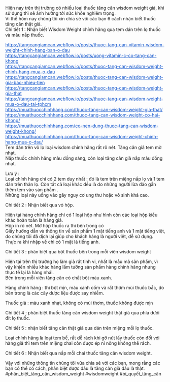 <p>Hiện nay trên thị trường có nhiều loại thuốc tăng cân wisdom weight giả, khi sử dụng thì sẽ ảnh hưởng tới sức khỏe nghiêm trọng.<br />
Vì thế hôm nay chúng tôi xin chia sẻ với các bạn 6 cách nhận biết thuốc tăng cân thật giả.<br />
Chi tiết 1 : Nhận biết Wisdom Weight chính hãng qua tem dán trên lọ thuốc<br />
và màu nắp thuốc.</p>

<p><a href="https://tangcangiamcan.webflow.io/posts/thuoc-tang-can-vitamin-wisdom-weight-chinh-hang-ban-o-dau" style="color: rgb(17, 85, 204);" target="_blank">https://tangcangiamcan.webflow.io/posts/thuoc-tang-can-vitamin-wisdom-weight-chinh-hang-ban-o-dau</a><br />
<a href="https://tangcangiamcan.webflow.io/posts/uong-vitamin-c-co-tang-can-khong" style="color: rgb(17, 85, 204);" target="_blank">https://tangcangiamcan.webflow.io/posts/uong-vitamin-c-co-tang-can-khong</a><br />
<a href="https://tangcangiamcan.webflow.io/posts/thuoc-tang-can-wisdom-weight-chinh-hang-mua-o-dau" style="color: rgb(17, 85, 204);" target="_blank">https://tangcangiamcan.webflow.io/posts/thuoc-tang-can-wisdom-weight-chinh-hang-mua-o-dau</a><br />
<a href="https://tangcangiamcan.webflow.io/posts/thuoc-tang-can-wisdom-weight-gia-bao-nhieu-tien" style="color: rgb(17, 85, 204);" target="_blank">https://tangcangiamcan.webflow.io/posts/thuoc-tang-can-wisdom-weight-gia-bao-nhieu-tien</a><br />
<a href="https://tangcangiamcan.webflow.io/posts/thuoc-tang-can-wisdom-weight-gia-that" style="color: rgb(17, 85, 204);" target="_blank">https://tangcangiamcan.webflow.io/posts/thuoc-tang-can-wisdom-weight-gia-that</a><br />
<a href="https://tangcangiamcan.webflow.io/posts/thuoc-tang-can-wisdom-weight-mua-o-dau-tai-tphcm" style="color: rgb(17, 85, 204);" target="_blank">https://tangcangiamcan.webflow.io/posts/thuoc-tang-can-wisdom-weight-mua-o-dau-tai-tphcm</a><br />
<a href="https://muathuocchinhhang.com/thuoc-tang-can-wisdom-weight-gia-that/" style="color: rgb(17, 85, 204);" target="_blank">https://muathuocchinhhang.com/thuoc-tang-can-wisdom-weight-gia-that/</a><br />
<a href="https://muathuocchinhhang.com/thuoc-tang-can-wisdom-weight-co-hai-khong/" style="color: rgb(17, 85, 204);" target="_blank">https://muathuocchinhhang.com/thuoc-tang-can-wisdom-weight-co-hai-khong/</a><br />
<a href="https://muathuocchinhhang.com/co-nen-dung-thuoc-tang-can-wisdom-weight-khong/" style="color: rgb(17, 85, 204);" target="_blank">https://muathuocchinhhang.com/co-nen-dung-thuoc-tang-can-wisdom-weight-khong/</a><br />
<a href="https://muathuocchinhhang.com/thuoc-tang-can-wisdom-weight-chinh-hang-mua-o-dau/" style="color: rgb(17, 85, 204);" target="_blank">https://muathuocchinhhang.com/thuoc-tang-can-wisdom-weight-chinh-hang-mua-o-dau/</a><br />
Tem dán trên vỏ lọ loại wisdom chính hãng rất rõ nét. Tăng cân giả tem mờ nhạt.<br />
Nắp thuốc chính hãng màu đồng sáng, còn loại tăng cân giả nắp màu đồng nhạt.</p>

<p>Lưu ý :<br />
Loại chính hãng chỉ có 2 tem duy nhất : đó là tem trên miệng nắp lọ và 1 tem dán trên thân lọ. Còn tất cả loại khác đều là do những người lừa đảo gắn thêm tem vào sản phẩm .<br />
Những loại này uống vào gây nguy cơ ung thư hoặc vô sinh khá cao.</p>

<p>Chi tiết 2 : Nhận biết qua vỏ hộp.</p>

<p>Hiện tại hàng chính hãng chỉ có 1 loại hộp như hình còn các loại hộp kiểu khác hoàn toàn là hàng giả.<br />
Hộp in rõ nét. Mở hộp thuốc ra thì bên trong có<br />
Giấy hướng dẫn và thông tin về sản phẩm 1 mặt tiếng anh và 1 mặt tiếng việt, do chúng tôi đã dịch lại giúp cho khách hàng là người việt, dễ sử dụng.<br />
Thực ra khi nhập về chỉ có 1 mặt là tiếng anh.</p>

<p>Chi tiết 3 : phân biệt qua bột thuốc bên trong mỗi viên wisdom weight</p>

<p>Hiện tại trên thị trường họ làm giả rất tinh vi, nhất là mẫu mã sản phẩm, vì vậy khiến nhiều khác hàng lầm tưởng sản phẩm hàng chính hãng nhưng thực tế lại là hàng nhái.<br />
Bên trong mỗi viên tăng cân có chất bột màu xanh.</p>

<p>Hàng chính hãng : thì bột mịn, màu xanh cốm và rất thơm mùi thuốc bắc, do bên trong là các cây dược liệu được say nhiễm.</p>

<p>Thuốc giả : màu xanh nhạt, không có mùi thơm, thuốc không được mịn</p>

<p>Chi tiết 4 : phân biệt thuốc tăng cân wisdom weight thật giả qua phía dưới đít lọ thuốc.</p>

<p>Chi tiết 5 : nhận biết tăng cân thật giả qua dán trên miệng mỗi lọ thuốc.</p>

<p>Loại chính hãng là loại tem bể, rất dễ rách khi gỡ nút lấy thuốc còn đối với hàng giả thì tem trên miệng chai còn được ép ni nông không thể rách.</p>

<p>Chi tiết 6 : Nhận biết qua nắp mỗi chai thuốc tăng cân wisdom weight.</p>

<p>Vậy với những thông tin chúng tôi vừa chia sẻ với các bạn, mong rằng các bạn có thể có cách, phân biệt được đâu là tăng cân giả đâu là thật.<br />
#phân_biệt_tăng_cân_wisdom_weight #wisdomweight #bí_quyết_tăng_cân</p>
